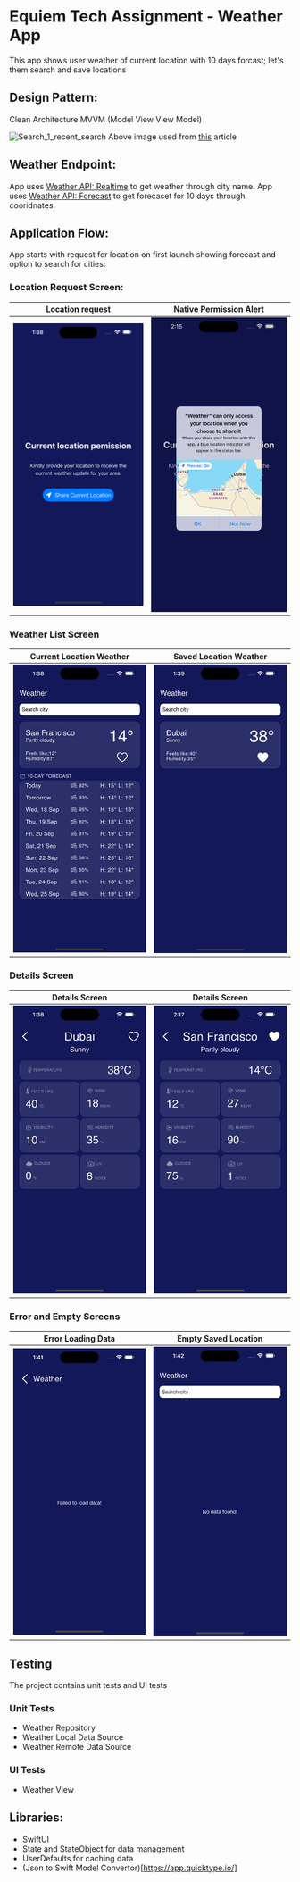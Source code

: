 # Equiem Tech Assignment - Weather App
This app shows user weather of current location with 10 days forcast; let's them search and save locations

## Design Pattern:
Clean Architecture MVVM (Model View View Model)

![Search_1_recent_search](https://miro.medium.com/v2/resize:fit:1400/format:webp/1*g6bqauGqu1u9Q1kZoNBvDQ.png)
Above image used from [this](https://medium.com/@ami0275/mvvm-clean-architecture-pattern-in-android-with-use-cases-eff7edc2ef76) article

## Weather Endpoint:

App uses [Weather API: Realtime](https://app.swaggerhub.com/apis-docs/WeatherAPI.com/WeatherAPI/1.0.2#/APIs/realtime-weather) to get weather through city name.
App uses [Weather API: Forecast](https://app.swaggerhub.com/apis-docs/WeatherAPI.com/WeatherAPI/1.0.2#/APIs/forecast-weather) to get forecaset for 10 days through cooridnates.
 

## Application Flow:
App starts with request for location on first launch showing forecast and option to search for cities:

### Location Request Screen:

| Location request | Native Permission Alert |
| :----: | :----: | 
![Location_request](screenshots/location_request.png) | ![Location_request2](screenshots/location_request2.png) |

### Weather List Screen
| Current Location Weather | Saved Location Weather |
| :----: | :----: |
![current_location](screenshots/current_location.png) | ![saved_location](screenshots/saved_location.png)

### Details Screen
| Details Screen | Details Screen |
| :----: |  :----: | 
![details](screenshots/details.png) |![details_saved](screenshots/details_saved.png) |

### Error and Empty Screens
| Error Loading Data | Empty Saved Location |
| :----: | :----: |
![error](screenshots/error.png) | ![empty](screenshots/empty.png)

## Testing

The project contains unit tests and UI tests

### Unit Tests
- Weather Repository
- Weather Local Data Source
- Weather Remote Data Source

### UI Tests
- Weather View

## Libraries:
- SwiftUI
- State and StateObject for data management
- UserDefaults for caching data
- (Json to Swift Model Convertor)[https://app.quicktype.io/]
